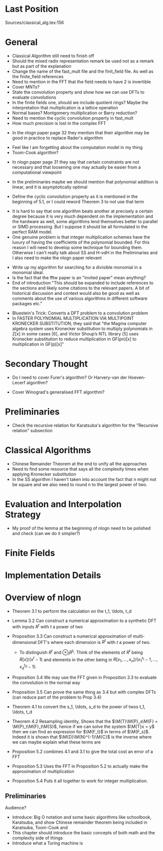 # Last Position

Sources/classical_alg.tex:156


# General
* Classical Algorithm still need to finish off
* Should the mixed radix representation remark be used not as a remark but as part of the explanation
* Change the name of the fast_mult file and the finit_field file. As well as the finite_field references
* Need to mention in the FFT that the field needs to have 2 is invertible
* Cover MNTs?
* State the convolution property and show how we can use DFTs to evaluate convolutions
* In the finite fields one, should we include quotient rings? Maybe the interpretation that multiplication is a lattice operation
* Normal bases? Montgomery multiplication or Barry reduction?
* Need to mention the cyclic convolution property in fast_mult
* How much precision is lost in the complex FFT
- In the nlogn paper page 32 they mention that their algorithm may be good in practice to replace Rader's algorithm
* Feel like I am forgetting about the computation model in my thing
* Toom-Cook algorithm?
- In nlogn paper page 31 they say that certain constraints are not necessary and that loosening one may actually be easier from a computational viewpoint 
* In the preliminaries maybe we should mention that polynomial addition is linear, and it is asymptotically optimal
- Define the cyclic convolution property as it is mentioned in the beginning of 5.1, or I could reword Theorem 3 to not use that term
* It is hard to say that one algorithm beats another at precisely a certain degree because it is very much dependent on the implementation and the hardware as well, some algorithms lend themselves better to parallel or SIMD processing. But I suppose it should be all formulated in the perfect RAM model.
* One genuine problem is that integer multiplication schemes have the luxury of having the coefficients of the polynomial bounded. For this reason I will need to develop some technique for bounding them. Otherwise I can't really talk about SS and H-vdH in the Preliminaries and I also need to make the nlogn paper relevant
- Write up my algorithm for searching for a divisible monomial in a monomial ideal.
- Is the fact that the fftw paper is an "invited paper" mean anything?
- End of introduction
"This should be expanded to include references to the sections and likely some
citations to the relevant papers. A bit of historical discussion and context would also be good as well as comments about the use of various algorithms in different software packages etc."
* Bluestein's Trick: Converts a DFT problem to a convolution problem
* In FASTER POLYNOMIAL MULTIPLICATION VIA MULTIPOINT KRONECKER SUBSTITUTION, they said that "the Magma computer algebra system uses Kronecker substitution to multiply polynomials in Z[x] in some cases [6], and Victor Shoup’s NTL library [5] uses Kronecker substitution to reduce multiplication in GF(pn)[x] to multiplication in GF(p)[x]"

# Secondary Thought
- Do I need to cover Furer's algorithm? Or Harvery-van der Hoeven-Lecerf algorithm?
* Cover Winograd's generalised FFT algorithm?

# Preliminaries
- Check the recursive relation for Karatsuba's algorithm for the "Recursive relation" subsection

# Classical Algorithms
- Chinese Remainder Theorem at the end to unify all the approaches
- Need to find some resource that says all the complexity times when applying Kronecker substitution
- In the SS algorithm I haven't taken into account the fact that n might not be square and we also need to round n to the largest power of two.

# Evaluation and Interpolation Strategy
- My proof of the lemma at the beginning of nlogn need to be polished and check (can we do it simpler?)

# Finite Fields

# Implementation Details

# Overview of nlogn
* Theorem 3.1 to perform the calculation on the t_1, \ldots, t_d
* Lemma 3.2 Can construct a numerical approximation to a synthetic DFT with inputs $R^t$ with $t$ a power of two
* Proposition 3.3 Can construct a numerical approximation of multi-dimensional DFT's where each dimension is $R^t$ with $t$ a power of two.
    + To distinguish $R^t$ and $\otimes_i R^{t_i}$. Think of the elements of $R^t$ being $R[x]/(x^t - 1)$ and elements in the other being in $R[x_1, \ldots, x_n]/(x_1^{t_1} - 1, \ldots, x_d^{t_d} - 1)$.
* Proposition 3.4 We may use the FFT given in Proposition 3.3 to evaluate the convolution in the normal way
* Proposition 3.5 Can prove the same thing as 3.4 but with complex DFTs (can reduce part of the problem to Prop 3.4)

* Theorem 4.1 to convert the s_1, \ldots, s_d to the power of twos t_1, \ldots, t_d
* Theorem 4.2 Resampling identity, Shows that the $\M{T}\M{P}_s\M{F} = \M{P}_t\M{F}_t\M{S}$, hence if we can solve the system $\M{T}x = y$ then we can find an expression for $\M{F_t}$ in terms of $\M{F_s}$. Indeed it is shown that $\M{D}\M{N}^{-1}\M{C}$ is the inverse where we can maybe explain what these terms are

* Proposition 5.2 combines 4.1 and 3.1 to give the total cost an error of a FFT
* Proposition 5.3 Uses the FFT in Proposition 5.2 to actually make the approximation of multiplication
* Proposition 5.4 Puts it all together to work for integer multiplication.

## Preliminaries

Audience?

* Introduce: Big O notation and some basic algorithms like schoolbook, Karatsuba, and show Chinese remainder theorem being included in Karatsuba, Toom-Cook and 
* This chapter should introduce the basic concepts of both math and the complexity side of things
* Introduce what a Turing machine is
